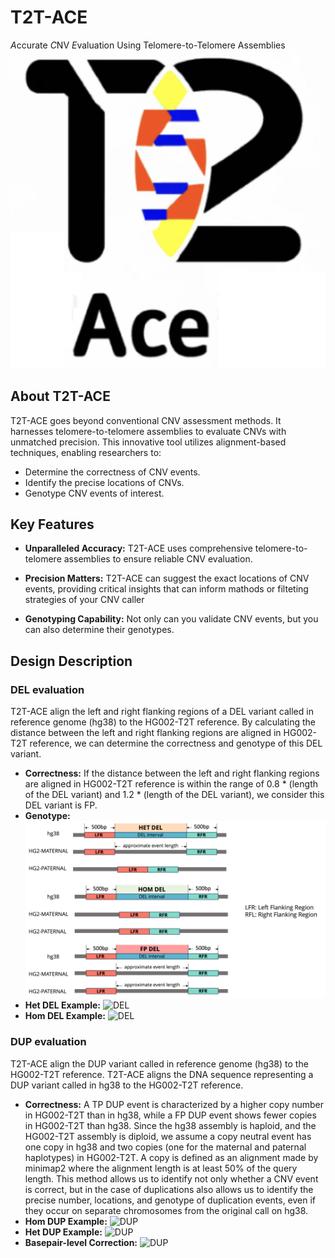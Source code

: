 # T2T-ACE
 *A*ccurate *C*NV *E*valuation Using Telomere-to-Telomere Assemblies
![T2T-ACE-logo](docs/logo.png)


## About T2T-ACE

T2T-ACE goes beyond conventional CNV assessment methods. It harnesses telomere-to-telomere assemblies to evaluate CNVs with unmatched precision. This innovative tool utilizes alignment-based techniques, enabling researchers to:

- Determine the correctness of CNV events.
- Identify the precise locations of CNVs.
- Genotype CNV events of interest.

## Key Features

- **Unparalleled Accuracy:** T2T-ACE uses comprehensive telomere-to-telomere assemblies to ensure reliable CNV evaluation.

- **Precision Matters:** T2T-ACE can suggest the exact locations of CNV events, providing critical insights 
that can inform mathods or filteting strategies of your CNV caller

- **Genotyping Capability:** Not only can you validate CNV events, but you can also determine their genotypes.

## Design Description
### DEL evaluation
T2T-ACE align the left and right flanking regions of a DEL variant called in reference genome (hg38) to the HG002-T2T reference.
By calculating the distance between the left and right flanking regions are aligned in HG002-T2T reference, we can determine the correctness and genotype of this DEL variant.

- **Correctness:** If the distance between the left and right flanking regions are aligned in HG002-T2T reference is within the range of 0.8 * (length of the DEL variant) and 1.2 * (length of the DEL variant), we consider this DEL variant is FP.
- **Genotype:** 
![DEL](docs/DEL_eval_logic.png)
- **Het DEL Example:** ![DEL](docs/Het_DEL_example.png)
- **Hom DEL Example:** ![DEL](docs/Hom_DEL_example.png)

### DUP evaluation
T2T-ACE align the DUP variant called in reference genome (hg38) to the HG002-T2T reference. T2T-ACE aligns the DNA sequence 
representing a DUP variant called in hg38 to the HG002-T2T reference.  

- **Correctness:** 
A TP DUP event is characterized by a higher copy number 
in HG002-T2T than in hg38, while a FP DUP event shows fewer copies in HG002-T2T than hg38. Since the hg38 assembly is haploid, 
and the HG002-T2T assembly is diploid, we assume a copy neutral event has one copy in hg38 and two copies (one for the maternal 
and paternal haplotypes) in HG002-T2T.  A copy is defined as an alignment made by minimap2 where the alignment length is at least 50%
of the query length. This method allows us to identify not only whether a CNV event is correct, but in the case of duplications 
also allows us to identify the precise number, locations, and genotype of duplication events, even if they occur on 
separate chromosomes from the original call on hg38.
- **Hom DUP Example:** ![DUP](docs/Hom_DUP_example.png)
- **Het DUP Example:** ![DUP](docs/Het_DUP_example.png)
- **Basepair-level Correction:** ![DUP](docs/dup_interval_correction_example.png)

